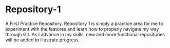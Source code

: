 # Repository-1
A First Practice Repository. 
Repository 1 is simply a practice area for me to experiment with the features and learn how to properly navigate my way through Git. As I advance in my skills, new and more functional repositories will be added to illustrate progress.
